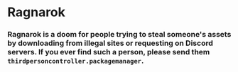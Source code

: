 # Ragnarok
### Ragnarok is a doom for people trying to steal someone's assets by downloading from illegal sites or requesting on Discord servers. If you ever find such a person, please send them ```thirdpersoncontroller.packagemanager```.